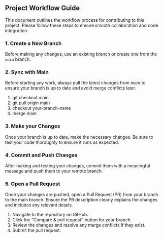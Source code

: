 ## Project Workflow Guide

This document outlines the workflow process for contributing to this project. Please follow these steps to ensure smooth collaboration and code integration.

### 1. Create a New Branch
Before making any changes, use an existing branch or create one from the `main` branch.

### 2. Sync with Main
Before starting any work, always pull the latest changes from main to ensure your branch is up to date and avoid merge conflicts later.
1.  git checkout main
2. git pull origin main
3. checkout your-branch-name
4. merge main

### 3. Make your Changes
Once your branch is up to date, make the necessary changes. Be sure to test your code thoroughly to ensure it runs as expected.

### 4. Commit and Push Changes
After making and testing your changes, commit them with a meaningful message and push them to your remote branch.

### 5. Open a Pull Request
Once your changes are pushed, open a Pull Request (PR) from your branch to the main branch. Ensure the PR description clearly explains the changes and includes any relevant details.

1. Navigate to the repository on GitHub.
2. Click the "Compare & pull request" button for your branch.
3. Review the changes and resolve any merge conflicts if they exist.
4. Submit the pull request.

